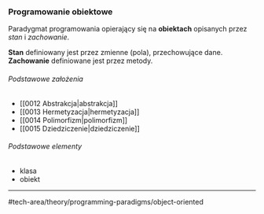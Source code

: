 ### Programowanie obiektowe 
Paradygmat programowania opierający się na __obiektach__ opisanych przez _stan_ i _zachowanie_. 

__Stan__ definiowany jest przez zmienne (pola), przechowujące dane. 
__Zachowanie__ definiowane jest przez metody.

###### Podstawowe założenia
- [[0012 Abstrakcja|abstrakcja]]
- [[0013 Hermetyzacja|hermetyzacja]]
- [[0014 Polimorfizm|polimorfizm]]
- [[0015 Dziedziczenie|dziedziczenie]]

###### Podstawowe elementy
- klasa
- obiekt

---

#tech-area/theory/programming-paradigms/object-oriented


